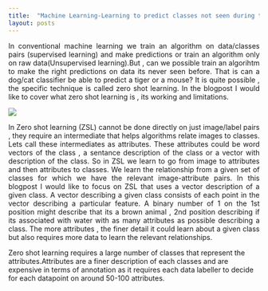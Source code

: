 ```yaml
---
title:  "Machine Learning-Learning to predict classes not seen during training"
layout: posts
---
```


<p style="text-align:justify">In conventional machine learning we train an algorithm on data/classes pairs (supervised learning) and make 
predictions or train an algorithm only on raw data(Unsupervised learning).But , can we possible train an algorihtm to make the right predictions on data its never seen before.
That is can a dog/cat classifier be able to predict a tiger or a mouse? It is quite possible , the specific technique is called zero shot learning. In the blogpost I would like to 
cover what zero shot learning is , its working and limitations.
</p>

<img src="https://csdl-images.computer.org/trans/tp/2016/07/figures/akata1-2487986.gif"></img>

<p style="text-align:justify">In Zero shot learning (ZSL) cannot be done directly on just image/label pairs , they require an intermediate that helps algorithms relate images to classes. Lets call these intermediates as attributes. These attributes could be word vectors of the class , a sentance description of the class or a vector with description of the class. So in ZSL we learn to go from image to attributes and then attributes to classes. We learn the relationship from a given set of classes for which we have the relevant image-attribute pairs. In this blogpost I would like to focus on ZSL that uses a vector description of a given class. A vector describing a given class consists of each point in the vector describing a particular feature. A binary number of 1 on the 1st position might describe that its a brown animal , 2nd position describing if its associated with water with as many attributes as possible describing a class. The more attributes , the finer detail it could learn about a given class but also requires more data to learn the relevant relationships.</p>

<p>Zero shot learning requires a large number of classes that represent the attributes.Attributes are a finer description of each classes and are expensive in terms of annotation as it requires each data labeller to decide for each datapoint on around 50-100 attributes.</p>
